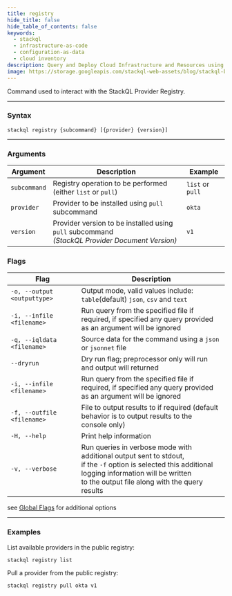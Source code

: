 ```yaml
---
title: registry
hide_title: false
hide_table_of_contents: false
keywords:
  - stackql
  - infrastructure-as-code
  - configuration-as-data
  - cloud inventory
description: Query and Deploy Cloud Infrastructure and Resources using SQL
image: https://storage.googleapis.com/stackql-web-assets/blog/stackql-blog-post-featured-image.png
---
```


Command used to interact with the StackQL Provider Registry.  

* * * 

### Syntax

`stackql registry {subcommand} [{provider} {version}]`

* * *

### Arguments

| Argument | Description | Example |
|--|--|--|
|`subcommand`|Registry operation to be performed<br/>(either `list` or `pull`) | `list` or `pull` |    
|`provider`|Provider to be installed using `pull` subcommand| `okta` |
|`version`|Provider version to be installed using `pull` subcommand<br />*(StackQL Provider Document Version)* | `v1` |


### Flags

| Flag | Description |
|--|--|
|`-o, --output <outputtype>`|Output mode, valid values include: `table`(default) `json`, `csv` and `text` |
|`-i, --infile <filename>`|Run query from the specified file if required, if specified any query provided<br/> as an argument will be ignored |
|`-q, --iqldata <filename>`|Source data for the command using a `json` or `jsonnet` file |
|`--dryrun`|Dry run flag; preprocessor only will run and output will returned |
|`-i, --infile <filename>`|Run query from the specified file if required, if specified any query provided<br/> as an argument will be ignored |
|`-f, --outfile <filename>`|File to output results to if required (default behavior is to output results to the<br/> console only)|
|`-H, --help`|Print help information|
|`-v, --verbose`|Run queries in verbose mode with additional output sent to stdout,<br/> if the `-f` option is selected this additional logging information will be written<br/>to the output file along with the query results|

see [Global Flags](/docs/command-line-usage/global-flags) for additional options

* * *

### Examples

List available providers in the public registry:
```shell
stackql registry list
```

Pull a provider from the public registry:
```shell
stackql registry pull okta v1
```